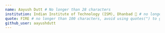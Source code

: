 ```yaml
---
name: Aayush Dutt # No longer than 28 characters
institution: Indian Institute of Technology (ISM), Dhanbad 🚩 # no longer than 58 characters
quote: FIRE # no longer than 100 characters, avoid using quotes(") to guarantee the format remains the same.
github_user: aayushdutt
---
```

